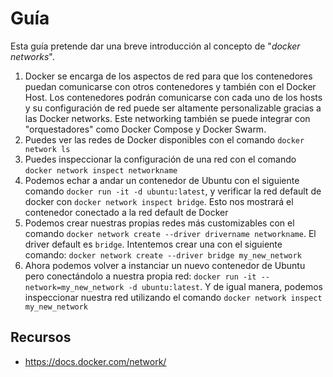# Guía

Esta guía pretende dar una breve introducción al concepto de "_docker networks_".

1. Docker se encarga de los aspectos de red para que los contenedores puedan comunicarse con otros contenedores y también con el Docker Host. Los contenedores podrán comunicarse con cada uno de los hosts y su configuración de red puede ser altamente personalizable gracias a las Docker networks. Este networking también se puede integrar con "orquestadores" como Docker Compose y Docker Swarm.
2. Puedes ver las redes de Docker disponibles con el comando `docker network ls`
3. Puedes inspeccionar la configuración de una red con el comando `docker network inspect networkname`
4. Podemos echar a andar un contenedor de Ubuntu con el siguiente comando `docker run -it -d ubuntu:latest`, y verificar la red default de docker con `docker network inspect bridge`. Esto nos mostrará el contenedor conectado a la red default de Docker
5. Podemos crear nuestras propias redes más customizables con el comando `docker network create --driver drivername networkname`. El driver default es `bridge`. Intentemos crear una con el siguiente comando: `docker network create --driver bridge my_new_network`
6. Ahora podemos volver a instanciar un nuevo contenedor de Ubuntu pero conectándolo a nuestra propia red: `docker run -it --network=my_new_network -d ubuntu:latest`. Y de igual manera, podemos inspeccionar nuestra red utilizando el comando `docker network inspect my_new_network`

## Recursos

* <https://docs.docker.com/network/>
